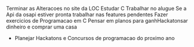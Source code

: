 Terminar as Alteracoes no site da LOC
Estudar C 
Trabalhar no alugue
Se a Api da osapi estiver pronta trabalhar nas features pendentes
Fazer exercicios de Programacao em C
Pensar em planos para ganhHackatonsar dinheiro e comprar uma casa

- Planejar Hackatons e Concursos de programacao do proximo ano